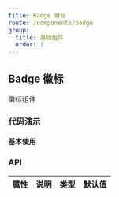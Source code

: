 ```yaml
---
title: Badge 徽标
route: /components/badge
group:
  title: 基础组件
  order: 1
---
```


## Badge 徽标

徽标组件

### 代码演示

#### 基本使用

<code src="./demo/basic.tsx"></code>


### API

| 属性 | 说明 | 类型 | 默认值 |
| ---- | ---- | ---- | ------ |
